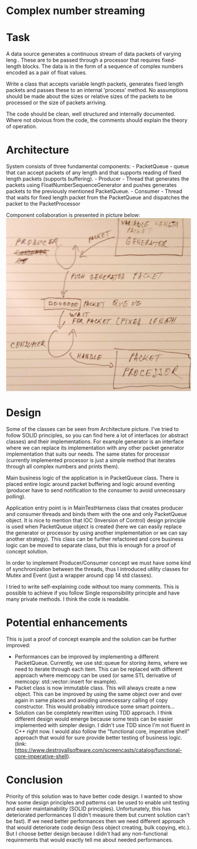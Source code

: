 # Complex number streaming
# Task
A data source generates a continuous stream of data packets of varying leng . These are to be passed through a processor that requires fixed-length blocks. The data is in the form of a sequence of complex numbers encoded as a pair of float values.

Write a class that accepts variable length packets, generates fixed length packets and passes these to an internal 'process' method. No assumptions should be made about the sizes or relative sizes of the packets to be processed or the size of packets arriving.

The code should be clean, well structured and internally documented. Where not obvious from the code, the comments should explain the theory of operation.
# Architecture
System consists of three fundamental components:
    - PacketQueue - queue that can accept packets of any length and that supports reading of fixed length packets (supports buffering).
    - Producer - Thread that generates the packets using FloatNumberSequenceGenerator and pushes generates packets to the previously mentioned PacketQueue.
    - Consumer - Thread that waits for fixed length packet from the PacketQueue and dispatches the packet to the PacketProcessor
 
Component collaboration is presented in picture below:
![alt text](https://github.com/culaja/CppDsp/blob/master/Architecture.png)

# Design
Some of the classes can be seen from Architecture picture. I've tried to follow SOLID principles, so you can find here a lot of interfaces (or abstract classes) and their implementations. For example generator is an interface where we can replace its implementation with any other packet generator implementation that suits our needs. The same states for processor (currently implemented processor is just a simple method that iterates through all complex numbers and prints them).

Main business logic of the application is in PacketQueue class. There is placed entire logic around packet buffering and logic around eventing (producer have to send notification to the consumer to avoid unnecessary polling).

Application entry point is in MainTestHarness class that creates producer and consumer threads and binds them with the one and only PacketQueue object. It is nice to mention that IOC (Inversion of Control) design principle is used when PacketQueue object is created (here we can easily replace the generator or processor by using another implementation or we can say another strategy). This class can be further refactored and core business logic can be moved to separate class, but this is enough for a proof of concept solution.

In order to implement Producer/Consumer concept we must have some kind of synchronization between the threads, thus I introduced utility classes for Mutex and Event (just a wrapper around cpp 14 std classes).

I tried to write self-explaining code without too many comments. This is possible to achieve if you follow Single responsibility principle and have many private methods. I think the code is readable.

# Potential enhancements
This is just a proof of concept example and the solution can be further improved:
- Performances can be improved by implementing a different PacketQueue. Currently, we use std::queue<float> for storing items, where we need to iterate through each item. This can be replaced with different approach where memcopy can be used (or same STL derivative of memcopy: std::vector::insert for example).
- Packet class is now immutable class. This will always create a new object. This can be improved by using the same object over and over again in same places and avoiding unnecessary calling of copy constructor. This would probably introduce some smart pointers...
- Solution can be completely rewritten using TDD approach. I think different design would emerge because some tests can be easier implemented with simpler design. I didn't use TDD since I'm not fluent in C++ right now. I would also follow the "functional core, imperative shell" approach that would for sure provide better testing of business logic. (link: https://www.destroyallsoftware.com/screencasts/catalog/functional-core-imperative-shell).

# Conclusion
Priority of this solution was to have better code design. I wanted to show how some design principles and patterns can be used to enable unit testing and easier maintainability (SOLID principles). Unfortunately, this has deteriorated performances (I didn't measure them but current solution can't be fast). If we need better performances then we need different approach that would deteriorate code design (less object creating, bulk copying, etc.). But I choose better design because I didn't had any non-functional requirements that would exactly tell me about needed performances.
